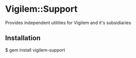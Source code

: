 # Vigilem::Support
  Provides independent utilities for Vigilem and it's subsidiaries 
  
## Installation
  $ gem install vigilem-support
  
